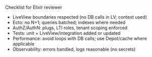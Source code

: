 Checklist for Elixir reviewer

- LiveView boundaries respected (no DB calls in LV; context used)
- Ecto: no N+1; queries batched; indexes where needed
- AuthZ/AuthN: plugs, LTI roles, tenant scoping enforced
- Tests: unit + LiveView/integration added or updated
- Performance: avoid loops with DB calls; use Depot/cache where applicable
- Observability: errors handled, logs reasonable (no secrets)

